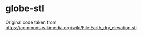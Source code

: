 # globe-stl

Original code taken from https://commons.wikimedia.org/wiki/File:Earth_dry_elevation.stl

